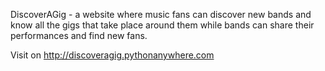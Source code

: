 DiscoverAGig - a website where music fans can discover new bands and know all
the gigs that take place around them while bands can share their performances and
find new fans.

Visit on http://discoveragig.pythonanywhere.com